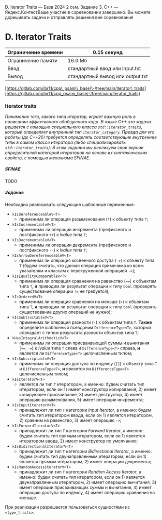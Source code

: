  D. Iterator Traits — База 2024 2 сем. Задание 3\. C\+\+ — Яндекс.КонтестВаше участие в соревновании завершено. Вы можете дорешивать задачи и отправлять решения вне соревнования


D. Iterator Traits
==================




| Ограничение времени | 0\.15 секунд |
| --- | --- |
| Ограничение памяти | 16\.0 Мб |
| Ввод | стандартный ввод или input.txt |
| Вывод | стандартный вывод или output.txt |






[https://gitlab.com/ibr11/cpp\_psami\_base/\-/tree/main/iterator\_traits](https://gitlab.com/ibr11/cpp_psami_base/-/tree/main/iterator_traits)


### Iterator traits


*Понимание того, какого типа итератор, играет важную роль в написании эффективного обобщенного кода. В языке C\+\+ эта
 задача решается с помощью специального класса `std::iterator_traits`, который определяет внутренний тип
 `iterator_category`. Правда для его работы (до C\+\+20\) требуется определить соответствующие внутренние типы в самом
 классе итератора (либо специализировать `std::iterator_traits`). В этом задании мы реализуем свои версии определителей
 категорий итераторов на основе их синтаксических свойств, с помощью механизма SFINAE.*


##### SFINAE


TODO


##### Задание


Необходио реализовать следующие шаблонные переменные:


* `kIsDereferenceableV<T>`
	+ применима ли операция разыменования (`*`) к объекту типа `T`;
* `kIsIncrementableV<T>`
	+ применимы ли операции инкремента (префиксного и постфиксного `++`) к *lvalue* типа `T`;
* `kIsDecrementableV<T>`
	+ применимы ли операции декремента (префиксного и постфиксного `--`) к *lvalue* типа `T`;
* `kIsArrowDereferenceableV<T>`
	+ применима ли операция косвенного доступа (`->`) к объекту типа `T` (будем считать,
	 что данная операция применима ко всем указателям и классам с перегруженной операцией `->`);
* `kIsEqualityComparableV<T>`
	+ применима ли операция сравнения на равенство (`==`) к объектам типа `T`, **и** приводим
	 ли результат операции к типу `bool` (проверять существование операции `!=` не требуется);
* `kIsOrderedV<T>`
	+ применима ли операция сравнения на меньше (`<`) к объектам типа `T`, **и** приводим ли результат
	 операции к типу `bool` (проверять существование других операций не нужно);
* `kIsSubtractableV<T>`
	+ применима ли операция разности (`-`) к объектам типа `T`. **Также** определите шаблонный
	 псевдоним `DifferenceType<T>`, который совпадает с типом результата разности объектов типа `T`;
* `kHasIntegralArithmeticV<T>`
	+ применимы ли операции присваивающей суммы и вычитания (`+=`, `-=`) к *lvalue* типа `T`
	 слева и `DifferenceType<T>` справа, **и** является ли `DifferenceType<T>` целочисленным типом;
* `kIsSubscriptableV<T>`
	+ применима ли операция доступа по индексу (`[]`) к объекту типа `T` и `DifferenceType<T>`,
	 **и** является ли `DifferenceType<T>` целочисленным типом;
* `kIsIteratorV<T>`
	+ является ли тип `T` итератором, а именно: будем считать тип итератором, если он 1\) имеет
	 конструктор копирования, 2\) имеет копирующее присваивание, 3\) имеет деструктор, 4\) имеет операцию разыменования, 5\)
	 имеет операции инкремента;
* `kIsInputIteratorV<T>`
	+ принадлежит ли тип `T` категории *Input Iterator*, а именно: будем считать тип итератором
	 ввода, если он 1\) является итератором, 2\) сравним на равенство, 3\) имеет операцию `->`;
* `kIsForwardIteratorV<T>`
	+ принадлежит ли тип `T` категории *Forward Iterator*, а именно: будем считать тип прямым
	 итератором, если он 1\) является итератором ввода, 2\) имеет конструктор по умолчанию;
* `kIsBidirectionalIteratorV<T>`
	+ принадлежит ли тип `T` категории *Bidirectional Iterator*, а именно: будем считать
	 тип двунаправленным итератором, если он 1\) является прямым итератором, 2\) имеет операции декремента;
* `kIsRandomAccessIteratorV<T>`
	+ принадлежит ли тип `T` категории *Random Access Iterator*, а именно: будем считать тип
	 итератором, если он 1\) яаляется двунаправленным итератором, 2\) имеет операцию вычитания, 3\) имеет операции присваивающих
	 суммы и вычитания, 4\) имеет операцию доступа по индексу, 4\) имеет операцию сравнения на меньше.


При реализации разрешается пользоваться сущностями из `<type_traits>`.




